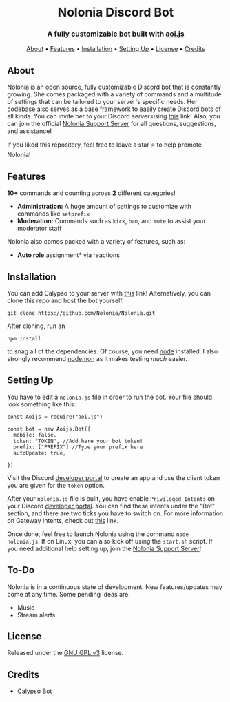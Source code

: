 <h1 align="center">
  <br>
  <br>
  Nolonia Discord Bot
  <br>
</h1>

<h3 align=center>A fully customizable bot built with <a href=https://github.com/aoijs/aoi.js>aoi.js</a></h3>


<div align=center>

 

</div>

<p align="center">
  <a href="#about">About</a>
  •
  <a href="#features">Features</a>
  •
  <a href="#installation">Installation</a>
  •
  <a href="#setting-up">Setting Up</a>
  •
  <a href="#license">License</a>
  •
  <a href="#credits">Credits</a>
</p>

## About

Nolonia is an open source, fully customizable Discord bot that is constantly growing. She comes packaged with a variety of commands and a multitude of settings that can be tailored to your server's specific needs. Her codebase also serves as a base framework to easily create Discord bots of all kinds. You can invite her to your Discord server using [this](https://discord.com/api/oauth2/authorize?client_id=839436962057551892&permissions=8&redirect_uri=https%3A%2F%2Fdiscord.gg%2F7CgzRGCUvC&response_type=code&scope=guilds.join%20bot) link! Also, you can join the official [Nolonia Support Server](https://discord.gg/7CgzRGCUvC) for all questions, suggestions, and assistance!

If you liked this repository, feel free to leave a star ⭐ to help promote Nolonia!

## Features

**10+** commands and counting across **2** different categories!

  * **Administration:** A huge amount of settings to customize with commands like `setprefix`
  * **Moderation:** Commands such as `kick`, `ban`, and `mute` to assist your moderator staff

Nolonia also comes packed with a variety of features, such as:

  * **Auto role** assignment* via reactions


## Installation

You can add Calypso to your server with [this](https://discord.com/api/oauth2/authorize?client_id=839436962057551892&permissions=8&redirect_uri=https%3A%2F%2Fdiscord.gg%2F7CgzRGCUvC&response_type=code&scope=guilds.join%20bot) link! Alternatively, you can clone this repo and host the bot yourself.
```
git clone https://github.com/Nolonia/Nolonia.git
```
After cloning, run an
```
npm install
```
to snag all of the dependencies. Of course, you need [node](https://nodejs.org/en/) installed. I also strongly recommend [nodemon](https://www.npmjs.com/package/aoi.js) as it makes testing *much* easier.

## Setting Up

You have to edit a `nolonia.js` file in order to run the bot. Your file should look something like this:
```
const Aoijs = require("aoi.js")
 
const bot = new Aoijs.Bot({
  mobile: false,
  token: "TOKEN", //Add here your bot token!
  prefix: ["PREFIX"] //Type your prefix here
  autoUpdate: true, 
  
})
```
Visit the Discord [developer portal](https://discordapp.com/developers/applications/) to create an app and use the client token you are given for the `token` option.

After your `nolonia.js` file is built, you have enable `Privileged Intents` on your Discord [developer portal](https://discordapp.com/developers/applications/). You can find these intents under the "Bot" section, and there are two ticks you have to switch on. For more information on Gateway Intents, check out [this](https://discordjs.guide/popular-topics/intents.html#the-intents-bit-field-wrapper) link.

Once done, feel free to launch Nolonia using the command `node nolonia.js`. If on Linux, you can also kick off using the `start.sh` script. If you need additional help setting up, join the [Nolonia Support Server](https://discord.gg/7CgzRGCUvC)!


## To-Do

Nolonia is in a continuous state of development. New features/updates may come at any time. Some pending ideas are:

  * Music
  * Stream alerts

## License

Released under the [GNU GPL v3](https://www.gnu.org/licenses/gpl-3.0.en.html) license.

## Credits

* [Calypso Bot](https://github.com/sabattle/CalypsoBot)
